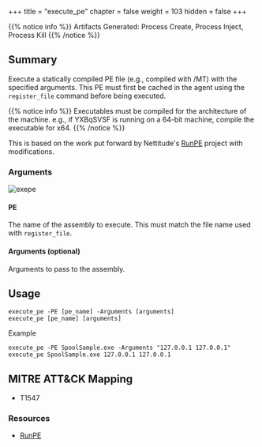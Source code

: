 +++
title = "execute_pe"
chapter = false
weight = 103
hidden = false
+++

{{% notice info %}}
Artifacts Generated: Process Create, Process Inject, Process Kill
{{% /notice %}}

## Summary

Execute a statically compiled PE file (e.g., compiled with /MT) with the specified arguments. This PE must first be cached in the agent using the `register_file` command before being executed.

{{% notice info %}}
Executables must be compiled for the architecture of the machine. e.g., if YXBqSVSF is running on a 64-bit machine, compile the executable for x64.
{{% /notice %}}

This is based on the work put forward by Nettitude's [RunPE](https://github.com/nettitude/RunPE) project with modifications.

### Arguments
![exepe](../images/execute_pe.png)

#### PE
The name of the assembly to execute. This must match the file name used with `register_file`. 

#### Arguments (optional)
Arguments to pass to the assembly.

## Usage
```
execute_pe -PE [pe_name] -Arguments [arguments]
execute_pe [pe_name] [arguments]
```

Example
```
execute_pe -PE SpoolSample.exe -Arguments "127.0.0.1 127.0.0.1"
execute_pe SpoolSample.exe 127.0.0.1 127.0.0.1
```


## MITRE ATT&CK Mapping

- T1547

### Resources
- [RunPE](https://github.com/nettitude/RunPE)

